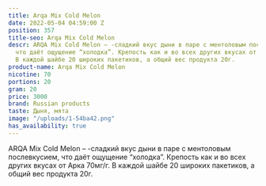 ```yaml
---
title: Arqa Mix Cold Melon
date: 2022-05-04 04:59:00 Z
position: 357
title-seo: Arqa Mix Cold Melon
descr: ARQA Mix Cold Melon – -сладкий вкус дыни в паре с ментоловым послевкусием,
  что даёт ощущение “холодка”. Крепость как и во всех других вкусах от Арка 70мг/г.
  В каждой шайбе 20 широких пакетиков, а общий вес продукта 20г.
product-name: Arqa Mix Cold Melon
nicotine: 70
portions: 20
gram: 20
price: 3000
brand: Russian products
taste: Дыня, мята
image: "/uploads/1-54ba42.png"
has_availability: true
---
```


ARQA Mix Cold Melon – -сладкий вкус дыни в паре с ментоловым послевкусием, что даёт ощущение “холодка”. Крепость как и во всех других вкусах от Арка 70мг/г. В каждой шайбе 20 широких пакетиков, а общий вес продукта 20г.